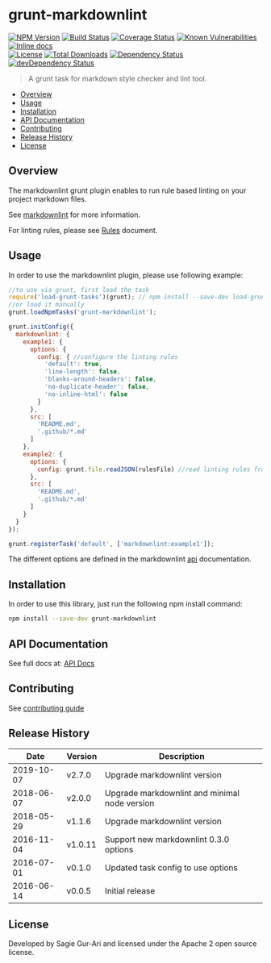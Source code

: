 # grunt-markdownlint

[![NPM Version](http://img.shields.io/npm/v/grunt-markdownlint.svg?style=flat)](https://www.npmjs.org/package/grunt-markdownlint) [![Build Status](https://travis-ci.org/sagiegurari/grunt-markdownlint.svg)](http://travis-ci.org/sagiegurari/grunt-markdownlint) [![Coverage Status](https://coveralls.io/repos/sagiegurari/grunt-markdownlint/badge.svg)](https://coveralls.io/r/sagiegurari/grunt-markdownlint) [![Known Vulnerabilities](https://snyk.io/test/github/sagiegurari/grunt-markdownlint/badge.svg)](https://snyk.io/test/github/sagiegurari/grunt-markdownlint) [![Inline docs](http://inch-ci.org/github/sagiegurari/grunt-markdownlint.svg?branch=master)](http://inch-ci.org/github/sagiegurari/grunt-markdownlint)<br>
[![License](https://img.shields.io/npm/l/grunt-markdownlint.svg?style=flat)](https://github.com/sagiegurari/grunt-markdownlint/blob/master/LICENSE) [![Total Downloads](https://img.shields.io/npm/dt/grunt-markdownlint.svg?style=flat)](https://www.npmjs.org/package/grunt-markdownlint) [![Dependency Status](https://david-dm.org/sagiegurari/grunt-markdownlint.svg)](https://david-dm.org/sagiegurari/grunt-markdownlint) [![devDependency Status](https://david-dm.org/sagiegurari/grunt-markdownlint/dev-status.svg)](https://david-dm.org/sagiegurari/grunt-markdownlint?type=dev)

> A grunt task for markdown style checker and lint tool.

* [Overview](#overview)
* [Usage](#usage)
* [Installation](#installation)
* [API Documentation](docs/api.md)
* [Contributing](.github/CONTRIBUTING.md)
* [Release History](#history)
* [License](#license)

<a name="overview"></a>
## Overview
The markdownlint grunt plugin enables to run rule based linting on your project markdown files.

See [markdownlint](https://github.com/DavidAnson/markdownlint) for more information.

For linting rules, please see [Rules](https://github.com/DavidAnson/markdownlint/blob/master/doc/Rules.md) document.

<a name="usage"></a>
## Usage
In order to use the markdownlint plugin, please use following example:

```js
//to use via grunt, first load the task
require('load-grunt-tasks')(grunt); // npm install --save-dev load-grunt-tasks
//or load it manually
grunt.loadNpmTasks('grunt-markdownlint');

grunt.initConfig({
  markdownlint: {
    example1: {
      options: {
        config: { //configure the linting rules
          'default': true,
          'line-length': false,
          'blanks-around-headers': false,
          'no-duplicate-header': false,
          'no-inline-html': false
        }
      },
      src: [
        'README.md',
        '.github/*.md'
      ]
    },
    example2: {
      options: {
        config: grunt.file.readJSON(rulesFile) //read linting rules from file
      },
      src: [
        'README.md',
        '.github/*.md'
      ]
    }
  }
});

grunt.registerTask('default', ['markdownlint:example1']);
```

The different options are defined in the markdownlint [api](https://github.com/DavidAnson/markdownlint#api) documentation.

<a name="installation"></a>
## Installation
In order to use this library, just run the following npm install command:

```sh
npm install --save-dev grunt-markdownlint
```

## API Documentation
See full docs at: [API Docs](docs/api.md)

## Contributing
See [contributing guide](.github/CONTRIBUTING.md)

<a name="history"></a>
## Release History

| Date        | Version | Description |
| ----------- | ------- | ----------- |
| 2019-10-07  | v2.7.0  | Upgrade markdownlint version |
| 2018-06-07  | v2.0.0  | Upgrade markdownlint and minimal node version |
| 2018-05-29  | v1.1.6  | Upgrade markdownlint version |
| 2016-11-04  | v1.0.11 | Support new markdownlint 0.3.0 options |
| 2016-07-01  | v0.1.0  | Updated task config to use options |
| 2016-06-14  | v0.0.5  | Initial release |

<a name="license"></a>
## License
Developed by Sagie Gur-Ari and licensed under the Apache 2 open source license.
